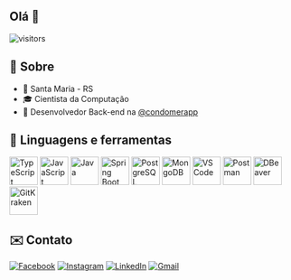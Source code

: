 ## Olá 👋
![visitors](https://visitor-badge.laobi.icu/badge?page_id=rafaellcancian.rafaellcancian)

## 🌴 Sobre
- 📌 Santa Maria - RS
- 🎓 Cientista da Computação
- 💼 Desenvolvedor Back-end na <a href="https://www.instagram.com/condomerapp/">@condomerapp</a>

## 🧰 Linguagens e ferramentas
<p align="left">
  <img src="https://cdn.jsdelivr.net/gh/devicons/devicon/icons/typescript/typescript-original.svg" title="TypeScript" height="50" >
  <img src="https://cdn.jsdelivr.net/gh/devicons/devicon/icons/javascript/javascript-original.svg" title="JavaScript" height="50" >
  <img src="https://cdn.jsdelivr.net/gh/devicons/devicon/icons/java/java-original.svg" title="Java" height="50" >     
  <img src="https://cdn.jsdelivr.net/gh/devicons/devicon@latest/icons/spring/spring-original.svg" title="Spring Boot" height="50" >
  <img src="https://cdn.jsdelivr.net/gh/devicons/devicon/icons/postgresql/postgresql-original.svg" title="PostgreSQL" height="50" >
  <img src="https://cdn.jsdelivr.net/gh/devicons/devicon/icons/mongodb/mongodb-original.svg" title="MongoDB" height="50" >
  <img src="https://cdn.jsdelivr.net/gh/devicons/devicon/icons/vscode/vscode-original.svg" title="VS Code" height="50" >
  <img src="https://www.svgrepo.com/show/354202/postman-icon.svg" title="Postman" height="50" >
  <img src="https://upload.wikimedia.org/wikipedia/commons/thumb/b/b5/DBeaver_logo.svg/1200px-DBeaver_logo.svg.png" title="DBeaver" height="50" >
  <img src="https://www.svgrepo.com/show/353784/gitkraken.svg" title="GitKraken" height="50" >
</p>

## ✉️ Contato
<p align="left">
   <a href="https://www.facebook.com/rafaellcancian/"><img src="https://img.shields.io/badge/Facebook-1877F2?style=for-the-badge&logo=facebook&logoColor=white" title="Facebook" ></a>
   <a href="https://www.instagram.com/rafaellcancian/"><img src="https://img.shields.io/badge/Instagram-E4405F?style=for-the-badge&logo=instagram&logoColor=white" title="Instagram" ></a>
   <a href="https://www.linkedin.com/in/rafaellcancian/"><img src="https://img.shields.io/badge/LinkedIn-0077B5?style=for-the-badge&logo=linkedin&logoColor=white" title="LinkedIn" ></a>
   <a href="mailto:rafaellonderocancian@gmail.com"><img src="https://img.shields.io/badge/Gmail-D14836?style=for-the-badge&logo=gmail&logoColor=white" title="Gmail" ></a>
</p>

